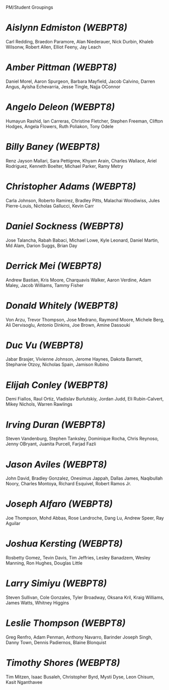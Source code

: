 PM/Student Groupings
# *Aislynn Edmiston (WEBPT8)*
Carl Redding, Braedon Paramore, Alan Niederauer, Nick Durbin, Khaleb Wilsonw, Robert Allen, Elliot Feeny, Jay Leach

# *Amber Pittman (WEBPT8)*    
Daniel Morel, Aaron Spurgeon, Barbara Mayfield, Jacob Calvino, Darren Angus, Ayisha Echevarria, Jesse Tingle, Najja OConnor

# *Angelo Deleon (WEBPT8)*
Humayun Rashid, Ian Carreras, Christine Fletcher, Stephen Freeman, Clifton Hodges, Angela Flowers, Ruth Poliakon, Tony Odele

# *Billy Baney (WEBPT8)*  
Renz Jayson Mallari, Sara Pettigrew, Khyam Arain, Charles Wallace, Ariel Rodriguez, Kenneth Boelter, Michael Parker, Ramy Metry

# *Christopher Adams (WEBPT8)*    
Carla Johnson, Roberto Ramirez, Bradley Pitts, Malachai Woodiwiss, Jules Pierre-Louis, Nicholas Gallucci, Kevin Carr

# *Daniel Sockness (WEBPT8)*  
Jose Talancha, Rabah Babaci, Michael Lowe, Kyle Leonard, Daniel Martin, Md Alam, Darion Suggs, Brian Day

# *Derrick Mei (WEBPT8)*  
Andrew Bastian, Kris Moore, Charquavis Walker, Aaron Verdine, Adam Maley, Jacob Williams, Tammy Fisher

# *Donald Whitely (WEBPT8)*   
Von Arzu, Trevor Thompson, Jose Medrano, Raymond Moore, Michele Berg, Ali Dervisoglu, Antonio Dinkins, Joe Brown, Amine Dassouki

# *Duc Vu (WEBPT8)*   
Jabar Brasjer, Vivienne Johnson, Jerome Haynes, Dakota Barnett, Stephanie Otzoy, Nicholas Spain, Jamison Rubino

# *Elijah Conley (WEBPT8)*    
Demi Fiallos, Raul Ortiz, Vladislav Burlutskiy, Jordan Judd, Eli Rubin-Calvert, Mikey Nichols, Warren Rawlings

# *Irving Duran (WEBPT8)* 
Steven Vandenburg, Stephen Tanksley, Dominique Rocha, Chris Reynoso, Jenny OBryant, Juanita Purcell, Farjad Fazli

# *Jason Aviles (WEBPT8)* 
John David, Bradley Gonzalez, Onesimus Jappah, Dallas James, Naqibullah Noory, Charles Montoya, Richard Esquivel, Robert Ramos Jr.

# *Joseph Alfaro (WEBPT8)*    
Joe Thompson, Mohd Abbas, Rose Landroche, Dang Lu, Andrew Speer, Ray Aguilar

# *Joshua Kersting (WEBPT8)*  
Rosbetty Gomez, Tevin Davis, Tim Jeffries, Lesley Banadzem, Wesley Manning, Ron Hughes, Douglas Little

# *Larry Simiyu (WEBPT8)* 
Steven Sullivan, Cole Gonzales, Tyler Broadway, Oksana Kril, Kraig Williams, James Watts, Whitney Higgins

# *Leslie Thompson (WEBPT8)*  
Greg Renfro, Adam Penman, Anthony Navarro, Barinder Joseph Singh, Danny Town, Dennis Padiernos, Blaine Blonquist

# *Timothy Shores (WEBPT8)*   
Tim Mitzen, Isaac Busaleh, Christopher Byrd, Mysti Dyse, Leon Chisum, Kasit Nganthavee
